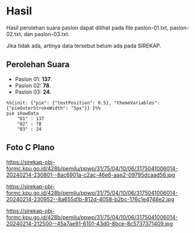 # Hasil

Hasil perolehan suara paslon dapat dilihat pada file paslon-01.txt, paslon-02.txt, dan paslon-03.txt.

Jika tidak ada, artinya data tersebut belum ada pada SIREKAP.

## Perolehan Suara

 * Paslon 01: **137**.
 * Paslon 02: **78**.
 * Paslon 03: **24**.

```mermaid
%%{init: {"pie": {"textPosition": 0.5}, "themeVariables": {"pieOuterStrokeWidth": "5px"}} }%%
pie showData
    "01" : 137
    "02" : 78
    "03" : 24
```
## Foto C Plano

https://sirekap-obj-formc.kpu.go.id/428b/pemilu/ppwp/31/75/04/10/06/3175041006014-20240214-230801--8ac6901a-c2ac-46e6-aae2-09795dcaad56.jpg

https://sirekap-obj-formc.kpu.go.id/428b/pemilu/ppwp/31/75/04/10/06/3175041006014-20240214-230952--8a655d1b-812d-4058-b2bc-176c1e4748e2.jpg

https://sirekap-obj-formc.kpu.go.id/428b/pemilu/ppwp/31/75/04/10/06/3175041006014-20240214-212500--45a7ae91-6101-43d0-8bce-8c5737371409.jpg
